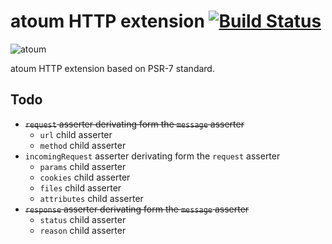 # atoum HTTP extension [![Build Status](https://travis-ci.org/atoum/http-extension.svg?branch=master)](https://travis-ci.org/atoum/http-extension)

![atoum](http://downloads.atoum.org/images/logo.png)

atoum HTTP extension based on PSR-7 standard.

## Todo

* ~~`request` asserter derivating form the `message` asserter~~
    * `url` child asserter
    * `method` child asserter
* `incomingRequest` asserter derivating form the `request` asserter
    * `params` child asserter
    * `cookies` child asserter
    * `files` child asserter
    * `attributes` child asserter
* ~~`response` asserter derivating form the `message` asserter~~
    * `status` child asserter
    * `reason` child asserter
